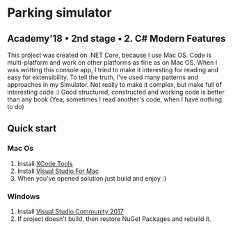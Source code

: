 # Parking simulator 
## Academy'18 • 2nd stage • 2. C# Modern Features

This project was created on .NET Core, because I use Mac OS. Code is multi-platform and work on other platforms as fine as on Mac OS. When I was writting this console app, I tried to make it interesting for reading and easy for extensibility. To tell the truth, I've used many patterns and approaches in my Simulator. Not really to make it complex, but make full of interesting code :) Good structured, constructed and working code is better than any book (Yea, sometimes I read another's code, when I have nothing to do)

## Quick start
### Mac Os

1. Install [XCode Tools](https://developer.apple.com/xcode/)
2. Install [Visual Studio For Mac](https://www.visualstudio.com/vs/mac/?rr=https%3A%2F%2Fwww.google.com%2F)
3. When you've opened solution just build and enjoy :)

### Windows

1. Install [Visual Studio Community 2017](https://www.visualstudio.com/downloads/)
2. If project doesn't build, then restore NuGet Packages and rebuild it.
